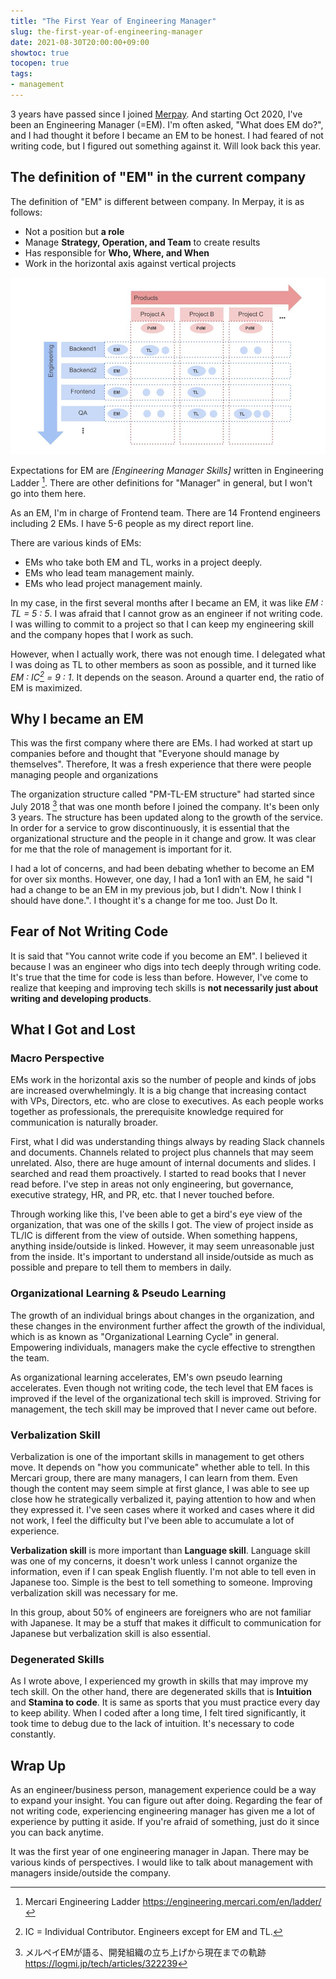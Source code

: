 ```yaml
---
title: "The First Year of Engineering Manager"
slug: the-first-year-of-engineering-manager
date: 2021-08-30T20:00:00+09:00
showtoc: true
tocopen: true
tags:
- management
---
```


3 years have passed since I joined [Merpay](https://www.merpay.com/). And starting Oct 2020, I've been an Engineering Manager (=EM). I'm often asked, "What does EM do?", and I had thought it before I became an EM to be honest. I had feared of not writing code, but I figured out something against it. Will look back this year.

## The definition of "EM" in the current company

The definition of "EM" is different between company. In Merpay, it is as follows:

- Not a position but **a role**
- Manage **Strategy, Operation, and Team** to create results
- Has responsible for **Who, Where, and When**
- Work in the horizontal axis against vertical projects

![Work from a horizontal axis against vertical projects](/images/2021-08-30-the-first-year-of-engineering-manager/products-engineering-matrix.jpeg "Products vs Engineering Matrix")

Expectations for EM are *[Engineering Manager Skills]* written in Engineering Ladder [^1]. There are other definitions for "Manager" in general, but I won't go into them here.

[^1]: Mercari Engineering Ladder https://engineering.mercari.com/en/ladder/

As an EM, I'm in charge of Frontend team. There are 14 Frontend engineers including 2 EMs. I have 5-6 people as my direct report line.

There are various kinds of EMs:

- EMs who take both EM and TL, works in a project deeply.
- EMs who lead team management mainly.
- EMs who lead project management mainly.

In my case, in the first several months after I became an EM, it was like *EM : TL = 5 : 5*. I was afraid that I cannot grow as an engineer if not writing code. I was willing to commit to a project so that I can keep my engineering skill and the company hopes that I work as such.

However, when I actually work, there was not enough time. I delegated what I was doing as TL to other members as soon as possible, and it turned like *EM : IC[^3] = 9 : 1*. It depends on the season. Around a quarter end, the ratio of EM is maximized.

[^2]: TL = Tech Lead, which is a role who has responsible for What, How, and When.
[^3]: IC = Individual Contributor. Engineers except for EM and TL.

## Why I became an EM

This was the first company where there are EMs. I had worked at start up companies before and thought that "Everyone should manage by themselves". Therefore, It was a fresh experience that there were people managing people and organizations

The organization structure called "PM-TL-EM structure" had started since July 2018 [^4] that was one month before I joined the company. It's been only 3 years. The structure has been updated along to the growth of the service. In order for a service to grow discontinuously, it is essential that the organizational structure and the people in it change and grow. It was clear for me that the role of management is important for it.

[^4]: メルペイEMが語る、開発組織の立ち上げから現在までの軌跡
https://logmi.jp/tech/articles/322239

I had a lot of concerns, and had been debating whether to become an EM for over six months. However, one day, I had a 1on1 with an EM, he said "I had a change to be an EM in my previous job, but I didn't. Now I think I should have done.". I thought it's a change for me too. Just Do It.

## Fear of Not Writing Code

It is said that "You cannot write code if you become an EM". I believed it because I was an engineer who digs into tech deeply through writing code. It's true that the time for code is less than before. However, I've come to realize that keeping and improving tech skills is **not necessarily just about writing and developing products**.

## What I Got and Lost

### Macro Perspective

EMs work in the horizontal axis so the number of people and kinds of jobs are increased overwhelmingly. It is a big change that increasing contact with VPs, Directors, etc. who are close to executives. As each people works together as professionals, the prerequisite knowledge required for communication is naturally broader.

First, what I did was understanding things always by reading Slack channels and documents. Channels related to project plus channels that may seem unrelated. Also, there are huge amount of internal documents and slides. I searched and read them proactively. I started to read books that I never read before. I've step in areas not only engineering, but governance, executive strategy, HR, and PR, etc. that I never touched before.  

Through working like this, I've been able to get a bird's eye view of the organization, that was one of the skills I got. The view of project inside as TL/IC is different from the view of outside. When something happens, anything inside/outside is linked. However, it may seem unreasonable just from the inside. It's important to understand all inside/outside as much as possible and prepare to tell them to members in daily.

### Organizational Learning & Pseudo Learning

The growth of an individual brings about changes in the organization, and these changes in the environment further affect the growth of the individual, which is as known as "Organizational Learning Cycle" in general. Empowering individuals, managers make the cycle effective to strengthen the team. 

As organizational learning accelerates, EM's own pseudo learning accelerates. Even though not writing code, the tech level that EM faces is improved if the level of the organizational tech skill is improved. Striving for management, the tech skill may be improved that I never came out before.

### Verbalization Skill

Verbalization is one of the important skills in management to get others move. It depends on "how you communicate" whether able to tell. In this Mercari group, there are many managers, I can learn from them. Even though the content may seem simple at first glance, I was able to see up close how he strategically verbalized it, paying attention to how and when they expressed it. I've seen cases where it worked and cases where it did not work, I feel the difficulty but I've been able to accumulate a lot of experience.

**Verbalization skill** is more important than **Language skill**. Language skill was one of my concerns, it doesn't work unless I cannot organize the information, even if I can speak English fluently. I'm not able to tell even in Japanese too. Simple is the best to tell something to someone. Improving verbalization skill was necessary for me.

In this group, about 50% of engineers are foreigners who are not familiar with Japanese. It may be a stuff that makes it difficult to communication for Japanese but verbalization skill is also essential.

### Degenerated Skills

As I wrote above, I experienced my growth in skills that may improve my tech skill. On the other hand, there are degenerated skills that is **Intuition** and **Stamina to code**. It is same as sports that you must practice every day to keep ability. When I coded after a long time, I felt tired significantly, it took time to debug due to the lack of intuition. It's necessary to code constantly.


## Wrap Up

As an engineer/business person, management experience could be a way to expand your insight. You can figure out after doing. Regarding the fear of not writing code, experiencing engineering manager has given me a lot of experience by putting it aside. If you're afraid of something, just do it since you can back anytime.

It was the first year of one engineering manager in Japan. There may be various kinds of perspectives. I would like to talk about management with managers inside/outside the company.
